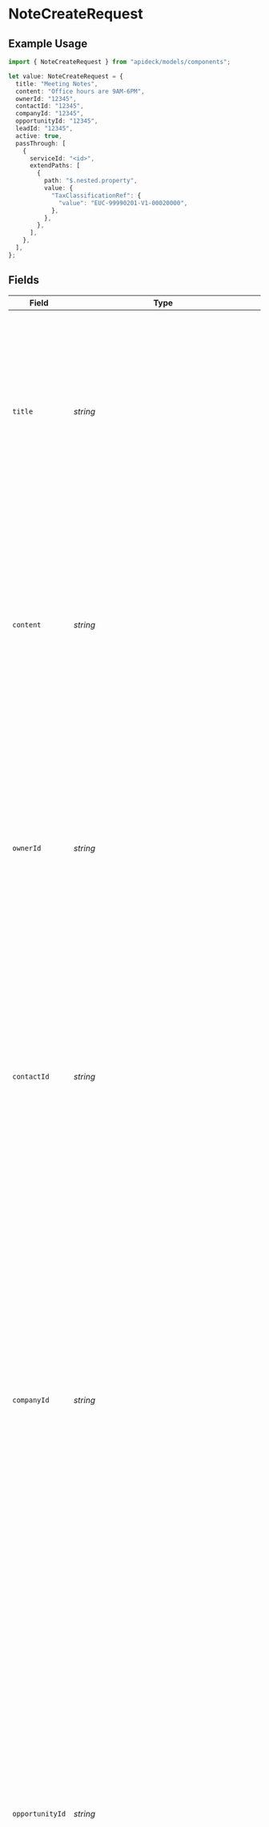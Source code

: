 # NoteCreateRequest

## Example Usage

```typescript
import { NoteCreateRequest } from "apideck/models/components";

let value: NoteCreateRequest = {
  title: "Meeting Notes",
  content: "Office hours are 9AM-6PM",
  ownerId: "12345",
  contactId: "12345",
  companyId: "12345",
  opportunityId: "12345",
  leadId: "12345",
  active: true,
  passThrough: [
    {
      serviceId: "<id>",
      extendPaths: [
        {
          path: "$.nested.property",
          value: {
            "TaxClassificationRef": {
              "value": "EUC-99990201-V1-00020000",
            },
          },
        },
      ],
    },
  ],
};
```

## Fields

| Field                                                                                                                                                                                                                                                                                                                                                                                                                                                                                                                                                          | Type                                                                                                                                                                                                                                                                                                                                                                                                                                                                                                                                                           | Required                                                                                                                                                                                                                                                                                                                                                                                                                                                                                                                                                       | Description                                                                                                                                                                                                                                                                                                                                                                                                                                                                                                                                                    | Example                                                                                                                                                                                                                                                                                                                                                                                                                                                                                                                                                        |
| -------------------------------------------------------------------------------------------------------------------------------------------------------------------------------------------------------------------------------------------------------------------------------------------------------------------------------------------------------------------------------------------------------------------------------------------------------------------------------------------------------------------------------------------------------------- | -------------------------------------------------------------------------------------------------------------------------------------------------------------------------------------------------------------------------------------------------------------------------------------------------------------------------------------------------------------------------------------------------------------------------------------------------------------------------------------------------------------------------------------------------------------- | -------------------------------------------------------------------------------------------------------------------------------------------------------------------------------------------------------------------------------------------------------------------------------------------------------------------------------------------------------------------------------------------------------------------------------------------------------------------------------------------------------------------------------------------------------------- | -------------------------------------------------------------------------------------------------------------------------------------------------------------------------------------------------------------------------------------------------------------------------------------------------------------------------------------------------------------------------------------------------------------------------------------------------------------------------------------------------------------------------------------------------------------- | -------------------------------------------------------------------------------------------------------------------------------------------------------------------------------------------------------------------------------------------------------------------------------------------------------------------------------------------------------------------------------------------------------------------------------------------------------------------------------------------------------------------------------------------------------------- |
| `title`                                                                                                                                                                                                                                                                                                                                                                                                                                                                                                                                                        | *string*                                                                                                                                                                                                                                                                                                                                                                                                                                                                                                                                                       | :heavy_minus_sign:                                                                                                                                                                                                                                                                                                                                                                                                                                                                                                                                             | The title of the note. This serves as a brief summary or headline for the note's content, helping users quickly identify the note's subject matter. While not required, providing a clear and descriptive title can enhance searchability and organization within the CRM.                                                                                                                                                                                                                                                                                     | Meeting Notes                                                                                                                                                                                                                                                                                                                                                                                                                                                                                                                                                  |
| `content`                                                                                                                                                                                                                                                                                                                                                                                                                                                                                                                                                      | *string*                                                                                                                                                                                                                                                                                                                                                                                                                                                                                                                                                       | :heavy_minus_sign:                                                                                                                                                                                                                                                                                                                                                                                                                                                                                                                                             | The content of the note. This field contains the main body of text for the note, where detailed information is recorded. It supports rich text formatting, allowing for a structured and readable presentation of information. Updating this field is essential when the note's details need to be revised or expanded.                                                                                                                                                                                                                                        | Office hours are 9AM-6PM                                                                                                                                                                                                                                                                                                                                                                                                                                                                                                                                       |
| `ownerId`                                                                                                                                                                                                                                                                                                                                                                                                                                                                                                                                                      | *string*                                                                                                                                                                                                                                                                                                                                                                                                                                                                                                                                                       | :heavy_minus_sign:                                                                                                                                                                                                                                                                                                                                                                                                                                                                                                                                             | The user that owns the note. This identifier links the note to a specific user within the CRM, typically the person responsible for the note's content. It is important for tracking accountability and managing access permissions. The owner ID should correspond to a valid user ID in the system.                                                                                                                                                                                                                                                          | 12345                                                                                                                                                                                                                                                                                                                                                                                                                                                                                                                                                          |
| `contactId`                                                                                                                                                                                                                                                                                                                                                                                                                                                                                                                                                    | *string*                                                                                                                                                                                                                                                                                                                                                                                                                                                                                                                                                       | :heavy_minus_sign:                                                                                                                                                                                                                                                                                                                                                                                                                                                                                                                                             | The contact that is related to the note. This field associates the note with a specific contact in the CRM, providing context and relevance to the note's content. It is particularly useful for notes that document interactions or information pertinent to a particular contact. Ensure this ID matches an existing contact ID in the CRM.                                                                                                                                                                                                                  | 12345                                                                                                                                                                                                                                                                                                                                                                                                                                                                                                                                                          |
| `companyId`                                                                                                                                                                                                                                                                                                                                                                                                                                                                                                                                                    | *string*                                                                                                                                                                                                                                                                                                                                                                                                                                                                                                                                                       | :heavy_minus_sign:                                                                                                                                                                                                                                                                                                                                                                                                                                                                                                                                             | This field represents the unique identifier of the company associated with the note. It is used to link the note to a specific company within the CRM system, providing context and relevance to the note's content. While not mandatory, including this ID ensures that the note is correctly categorized under the appropriate company, facilitating better organization and retrieval of notes related to company activities. This is particularly useful in scenarios where notes are used to track interactions or updates related to specific companies. | 12345                                                                                                                                                                                                                                                                                                                                                                                                                                                                                                                                                          |
| `opportunityId`                                                                                                                                                                                                                                                                                                                                                                                                                                                                                                                                                | *string*                                                                                                                                                                                                                                                                                                                                                                                                                                                                                                                                                       | :heavy_minus_sign:                                                                                                                                                                                                                                                                                                                                                                                                                                                                                                                                             | This property holds the unique identifier for the opportunity linked to the note. It serves to associate the note with a particular sales opportunity within the CRM, thereby enhancing the note's relevance and context. Although optional, providing this ID helps in tracking the progress and updates related to specific opportunities, making it easier for sales teams to access all pertinent information in one place. This is especially beneficial in managing sales pipelines and ensuring that all notes are aligned with ongoing opportunities.  | 12345                                                                                                                                                                                                                                                                                                                                                                                                                                                                                                                                                          |
| `leadId`                                                                                                                                                                                                                                                                                                                                                                                                                                                                                                                                                       | *string*                                                                                                                                                                                                                                                                                                                                                                                                                                                                                                                                                       | :heavy_minus_sign:                                                                                                                                                                                                                                                                                                                                                                                                                                                                                                                                             | This attribute specifies the unique identifier for the lead associated with the note. It is used to connect the note to a particular lead in the CRM, adding context and specificity to the note's content. While not required, including this ID can significantly aid in organizing notes by lead, which is crucial for tracking interactions and follow-ups with potential clients. This is particularly important in lead management processes where maintaining detailed records of communications and updates is essential for conversion efforts.       | 12345                                                                                                                                                                                                                                                                                                                                                                                                                                                                                                                                                          |
| `active`                                                                                                                                                                                                                                                                                                                                                                                                                                                                                                                                                       | *boolean*                                                                                                                                                                                                                                                                                                                                                                                                                                                                                                                                                      | :heavy_minus_sign:                                                                                                                                                                                                                                                                                                                                                                                                                                                                                                                                             | This boolean field indicates whether the note is currently active. An active note is one that is considered relevant and up-to-date, whereas an inactive note might be archived or no longer applicable. This property is useful for filtering notes based on their current status, allowing users to focus on notes that are pertinent to ongoing activities or discussions. It is particularly valuable in maintaining an organized and efficient note management system within the CRM.                                                                     | true                                                                                                                                                                                                                                                                                                                                                                                                                                                                                                                                                           |
| `passThrough`                                                                                                                                                                                                                                                                                                                                                                                                                                                                                                                                                  | [components.NoteCreateRequestPassThrough](../../models/components/notecreaterequestpassthrough.md)[]                                                                                                                                                                                                                                                                                                                                                                                                                                                           | :heavy_minus_sign:                                                                                                                                                                                                                                                                                                                                                                                                                                                                                                                                             | An array that allows the inclusion of service-specific custom data or structured modifications when updating the note. This property is particularly useful for integrations that require additional metadata or configuration settings that are not covered by standard fields. It enables flexibility and extensibility in handling diverse CRM requirements. Each element in the array should conform to the expected structure defined by the target service.                                                                                              |                                                                                                                                                                                                                                                                                                                                                                                                                                                                                                                                                                |
